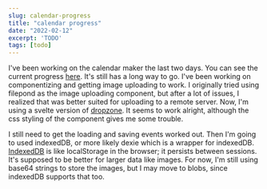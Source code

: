```yaml
---
slug: calendar-progress
title: "calendar progress"
date: "2022-02-12"
excerpt: 'TODO'
tags: [todo]
---
```


I've been working on the calendar maker the last two days. You can see the current progress [here](https://calendar.ihtfy.com/data). It's still has a long way to go. I've been working on componentizing and getting image uploading to work. I originally tried using filepond as the image uploading component, but after a lot of issues, I realized that was better suited for uploading to a remote server. Now, I'm using a svelte version of [dropzone](https://github.com/thecodejack/svelte-file-dropzone). It seems to work alright, although the css styling of the component gives me some trouble.

I still need to get the loading and saving events worked out. Then I'm going to used indexedDB, or more likely dexie which is a wrapper for indexedDB. [IndexedDB](https://developer.mozilla.org/en-US/docs/Web/API/IndexedDB_API) is like localStorage in the browser; it persists between sessions. It's supposed to be better for larger data like images. For now, I'm still using base64 strings to store the images, but I may move to blobs, since indexedDB supports that too.
